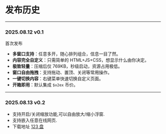 # 发布历史

---

### 2025.08.12 v0.1

首次发布

- **多窗口支持**：任意多开，随心排列组合，信息一目了然。
- **内容完全自定义**：只需简单的 HTML+JS+CSS，想显示什么由你决定。
- **极致轻量**：压缩后仅 769KB，秒级启动，资源占用极低。
- **窗口自由拖拽**：支持拖动、置顶、关闭等常用操作。
- **一键切换内容**：右键菜单快速切换自定义页面。
- **开箱即用**：默认集成 `$v2ex` 币价。

---

### 2025.08.13 v0.2

- 支持开启/关闭缩放功能,可以自由放大/缩小浮窗.
- 支持嵌入任意在线网页.
- 下载地址 [123 盘](https://www.123865.com/s/sDuBTd-7rGs3)

